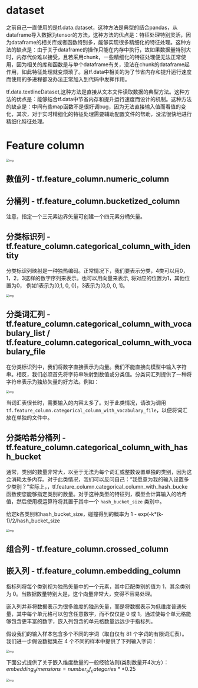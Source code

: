 

# dataset

之前自己一直使用的是tf.data.dataset，这种方法是典型的结合pandas，从dataframe导入数据为tensor的方法，这种方法的优点是：特征处理特别灵活，因为dataframe的相关库或者函数特别多，能够实现很多精细化的特征处理。这种方法的缺点是：由于关于dataframe的操作只能在内存中执行，故如果数据量特别大时，内存代价难以接受，且若采用chunk，一些精细化的特征处理便无法正常使用，因为相关的库和函数是与单个dataframe有关，没法在chunk的dataframe起作用，如此特征处理就变烦琐了。且tf.data中相关的为了节省内存和提升运行速度而使用的多进程都没办法正常加入到代码中发挥作用。

tf.data.textlineDataset,这种方法是直接从文本文件读取数据的典型方法。这种方法的优点是：能够结合tf.data中节省内存和提升运行速度而设计的机制。这种方法的缺点是：中间有些map函数不是很好调bug，因为无法直接输入值而看值的变化，其次，对于实时精细化的特征处理需要辅助配置文件的帮助，没法很快地进行精细化特征处理。

# Feature column

<img src="https://upload-images.jianshu.io/upload_images/5690581-3e3cfd7f9a3f8037.jpg?imageMogr2/auto-orient/strip|imageView2/2/w/1172/format/webp" alt="img" style="zoom:50%;" />

## 数值列 - tf.feature_column.numeric_column



## 分桶列 - tf.feature_column.bucketized_column

注意，指定一个三元素边界矢量可创建一个四元素分桶矢量。

## 分类标识列 - tf.feature_column.categorical_column_with_identity

分类标识列映射是一种独热编码。正常情况下，我们要表示分类，4类可以用0，1，2，3这样的数字序列来表示。也可以用向量来表示, 将对应的位置为1，其他位置为0， 例如1表示为[0,1, 0, 0]，3表示为[0,0, 0, 1]。

<img src="https:////upload-images.jianshu.io/upload_images/5690581-4fb9b8f35bb7af4d.jpg?imageMogr2/auto-orient/strip|imageView2/2/w/630/format/webp" alt="img" style="zoom: 50%;" />

## 分类词汇列 - tf.feature_column.categorical_column_with_vocabulary_list / tf.feature_column.categorical_column_with_vocabulary_file

在分类标识列中，我们将数字直接表示为向量。我们不能直接向模型中输入字符串。相反，我们必须首先将字符串映射到数值或分类值。分类词汇列提供了一种将字符串表示为独热矢量的好方法。例如：

<img src="https://upload-images.jianshu.io/upload_images/5690581-48158c9447fb45f4.jpg?imageMogr2/auto-orient/strip|imageView2/2/w/820/format/webp" alt="img" style="zoom:50%;" />

当词汇表很长时，需要输入的内容太多了。对于此类情况，请改为调用`tf.feature_column.categorical_column_with_vocabulary_file`，以便将词汇放在单独的文件中。

## 分类哈希分桶列 - tf.feature_column.categorical_column_with_hash_bucket

通常，类别的数量非常大，以至于无法为每个词汇或整数设置单独的类别，因为这会消耗太多内存。对于此类情况，我们可以反问自己：“我愿意为我的输入设置多少类别？”实际上，，tf.feature_column.categorical_column_with_hash_bucke 函数使您能够指定类别的数量。对于这种类型的特征列，模型会计算输入的哈希值，然后使用模运算符将其置于其中一个 `hash_bucket_size` 类别中。

给定k各类别和hash_bucket_size，碰撞得到的概率为 1 - exp(-k*(k-1)/2/hash_bucket_size

<img src="https://upload-images.jianshu.io/upload_images/5690581-e9dcd64de352f6df.jpg?imageMogr2/auto-orient/strip|imageView2/2/w/1200/format/webp" alt="img" style="zoom:50%;" />

## 组合列 - tf.feature_column.crossed_column



## 嵌入列 - tf.feature_column.embedding_column

指标列将每个类别视为独热矢量中的一个元素，其中匹配类别的值为 1，其余类别为 0。当数据数量特别大是，这个向量非常大，变得不容易处理。

嵌入列并非将数据表示为很多维度的独热矢量，而是将数据表示为低维度普通矢量，其中每个单元格可以包含任意数字，而不仅仅是 0 或 1。通过使每个单元格能够包含更丰富的数字，嵌入列包含的单元格数量远远少于指标列。

假设我们的输入样本包含多个不同的字词（取自仅有 81 个字词的有限词汇表）。我们进一步假设数据集在 4 个不同的样本中提供了下列输入字词：

<img src="https:////upload-images.jianshu.io/upload_images/5690581-9e78472900618f27.jpg?imageMogr2/auto-orient/strip|imageView2/2/w/1200/format/webp" alt="img" style="zoom:50%;" />

下面公式提供了关于嵌入维度数量的一般经验法则(类别数量开4次方）：
$embedding_dimensions = number_of_categories**0.25$



<img src="https://upload-images.jianshu.io/upload_images/5690581-05fed24c8b1081b8.png?imageMogr2/auto-orient/strip|imageView2/2/w/1200/format/webp" alt="img" style="zoom:50%;" />

